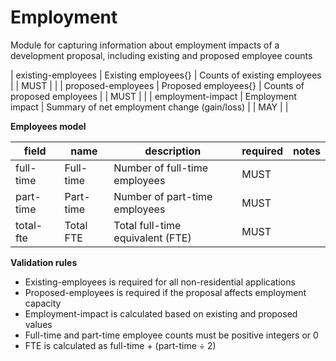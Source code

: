 # Employment

Module for capturing information about employment impacts of a development 
proposal, including existing and proposed employee counts


| existing-employees | Existing employees{} | Counts of existing employees |  | MUST |  |
| proposed-employees | Proposed employees{} | Counts of proposed employees |  | MUST |  |
| employment-impact | Employment impact | Summary of net employment change (gain/loss) |  | MAY |  |


**Employees model**

field | name | description | required | notes
-- | -- | -- | -- | --
full-time | Full-time | Number of full-time employees | MUST | 
part-time | Part-time | Number of part-time employees | MUST | 
total-fte | Total FTE | Total full-time equivalent (FTE) | MUST | 

**Validation rules**

- Existing-employees is required for all non-residential applications
- Proposed-employees is required if the proposal affects employment capacity
- Employment-impact is calculated based on existing and proposed values
- Full-time and part-time employee counts must be positive integers or 0
- FTE is calculated as full-time + (part-time ÷ 2)